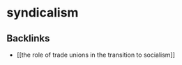 # syndicalism



<a id="org99ec849"></a>

## Backlinks

-   [[the role of trade unions in the transition to socialism]]
